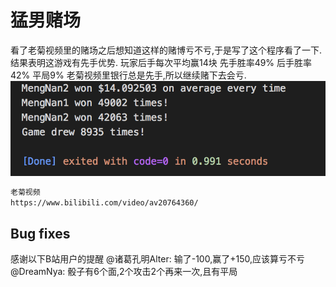# 猛男赌场

看了老菊视频里的赌场之后想知道这样的赌博亏不亏,于是写了这个程序看了一下. 结果表明这游戏有先手优势.
玩家后手每次平均赢14块
先手胜率49%
后手胜率42%
平局9%
老菊视频里银行总是先手,所以继续赌下去会亏.
![Image text](https://github.com/KakiGit/MengNanCasino/raw/master/result.png)
```bash
老菊视频
https://www.bilibili.com/video/av20764360/
```

## Bug fixes
感谢以下B站用户的提醒
@诸葛孔明Alter: 输了-100,赢了+150,应该算亏不亏
@DreamNya: 骰子有6个面,2个攻击2个再来一次,且有平局